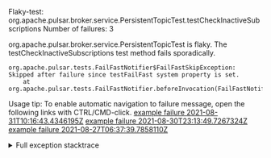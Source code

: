         
Flaky-test: org.apache.pulsar.broker.service.PersistentTopicTest.testCheckInactiveSubscriptions
Number of failures: 3

org.apache.pulsar.broker.service.PersistentTopicTest is flaky. The testCheckInactiveSubscriptions test method fails sporadically.

```
org.apache.pulsar.tests.FailFastNotifier$FailFastSkipException: Skipped after failure since testFailFast system property is set.
	at org.apache.pulsar.tests.FailFastNotifier.beforeInvocation(FailFastNotifier.java:88)

```

Usage tip: To enable automatic navigation to failure message, open the following links with CTRL/CMD-click.
[example failure 2021-08-31T10:16:43.4346195Z](https://github.com/apache/pulsar/runs/3471501156?check_suite_focus=true#step:10:2251)
[example failure 2021-08-30T23:13:49.7267324Z](https://github.com/apache/pulsar/runs/3467152431?check_suite_focus=true#step:9:1563)
[example failure 2021-08-27T06:37:39.7858110Z](https://github.com/apache/pulsar/runs/3440411059?check_suite_focus=true#step:9:3485)


<details>
<summary>Full exception stacktrace</summary>
<code><pre>
org.apache.pulsar.tests.FailFastNotifier$FailFastSkipException: Skipped after failure since testFailFast system property is set.
	at org.apache.pulsar.tests.FailFastNotifier.beforeInvocation(FailFastNotifier.java:88)

</pre></code>
</details>

